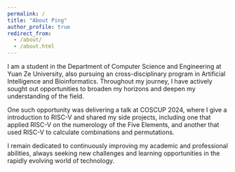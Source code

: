 ```yaml
---
permalink: /
title: "About Ping"
author_profile: true
redirect_from: 
  - /about/
  - /about.html
---
```


I am a student in the Department of Computer Science and Engineering at Yuan Ze University, also pursuing an cross-disciplinary program in Artificial Intelligence and Bioinformatics. Throughout my journey, I have actively sought out opportunities to broaden my horizons and deepen my understanding of the field.

One such opportunity was delivering a talk at COSCUP 2024, where I give a introduction to RISC-V and shared my side projects, including one that applied RISC-V on the numerology of the Five Elements, and another that used RISC-V to calculate combinations and permutations.

I remain dedicated to continuously improving my academic and professional abilities, always seeking new challenges and learning opportunities in the rapidly evolving world of technology.
